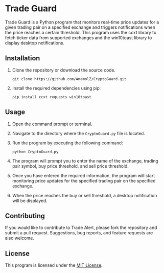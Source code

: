 # Trade Guard

Trade Guard is a Python program that monitors real-time price updates for a given trading pair on a specified exchange and triggers notifications when the price reaches a certain threshold. This program uses the ccxt library to fetch ticker data from supported exchanges and the win10toast library to display desktop notifications.

## Installation

1. Clone the repository or download the source code.
    ```
    git clone https://github.com/AnamolZ/CryptoGuard.git
    ```
2. Install the required dependencies using pip:

    ```
    pip install ccxt requests win10toast
    ```

## Usage

1. Open the command prompt or terminal.
2. Navigate to the directory where the `CryptoGuard.py` file is located.
3. Run the program by executing the following command:

    ```
    python CryptoGuard.py
    ```
4. The program will prompt you to enter the name of the exchange, trading pair symbol, buy price threshold, and sell price threshold.
5. Once you have entered the required information, the program will start monitoring price updates for the specified trading pair on the specified exchange.
6. When the price reaches the buy or sell threshold, a desktop notification will be displayed.

## Contributing

If you would like to contribute to Trade Alert, please fork the repository and submit a pull request. Suggestions, bug reports, and feature requests are also welcome. 

## License

This program is licensed under the [MIT License](https://github.com/example/trade-alert/blob/main/LICENSE).
